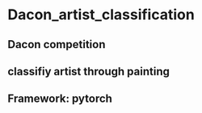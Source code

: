 # Dacon_artist_classification
## Dacon competition
## classifiy artist through painting
## Framework: pytorch
